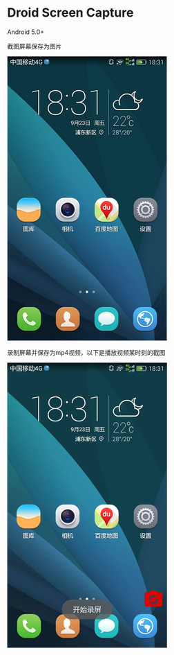 # Droid Screen Capture

Android 5.0+

截图屏幕保存为图片

![](docs/imgs/screenshot.jpg)

录制屏幕并保存为mp4视频，以下是播放视频某时刻的截图

![](docs/imgs/videoshot.jpg)
